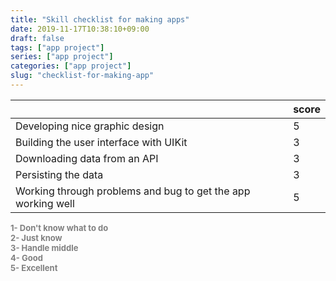 ```yaml
---
title: "Skill checklist for making apps"
date: 2019-11-17T10:38:10+09:00
draft: false
tags: ["app project"]
series: ["app project"]
categories: ["app project"]
slug: "checklist-for-making-app"
---
```

|                                                              | score  |
|--------------------------------------------------------------|--------|
| Developing nice graphic design                               | 5      |
| Building the user interface with UIKit                       | 3      |
| Downloading data from an API                                 | 3      |
| Persisting the data                                          | 3      |
| Working through problems and bug to get the app working well | 5      |

<font size=-1>
<b style="color:gray;">1- Don't know what to do </b></br>
<b style="color:gray;">2- Just know </b></br>
<b style="color:gray;">3- Handle middle </b></br>
<b style="color:gray;">4- Good </b></br>
<b style="color:gray;">5- Excellent</b>
</font>